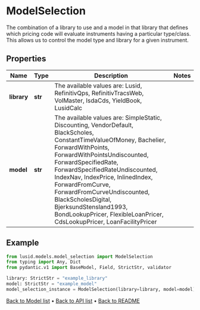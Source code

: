 # ModelSelection

The combination of a library to use and a model in that library that defines which pricing code will evaluate instruments having a particular type/class. This allows us to control the model type and library for a given instrument.
## Properties
Name | Type | Description | Notes
------------ | ------------- | ------------- | -------------
**library** | **str** | The available values are: Lusid, RefinitivQps, RefinitivTracsWeb, VolMaster, IsdaCds, YieldBook, LusidCalc | 
**model** | **str** | The available values are: SimpleStatic, Discounting, VendorDefault, BlackScholes, ConstantTimeValueOfMoney, Bachelier, ForwardWithPoints, ForwardWithPointsUndiscounted, ForwardSpecifiedRate, ForwardSpecifiedRateUndiscounted, IndexNav, IndexPrice, InlinedIndex, ForwardFromCurve, ForwardFromCurveUndiscounted, BlackScholesDigital, BjerksundStensland1993, BondLookupPricer, FlexibleLoanPricer, CdsLookupPricer, LoanFacilityPricer | 
## Example

```python
from lusid.models.model_selection import ModelSelection
from typing import Any, Dict
from pydantic.v1 import BaseModel, Field, StrictStr, validator

library: StrictStr = "example_library"
model: StrictStr = "example_model"
model_selection_instance = ModelSelection(library=library, model=model)

```

[Back to Model list](../README.md#documentation-for-models) &#8226; [Back to API list](../README.md#documentation-for-api-endpoints) &#8226; [Back to README](../README.md)

